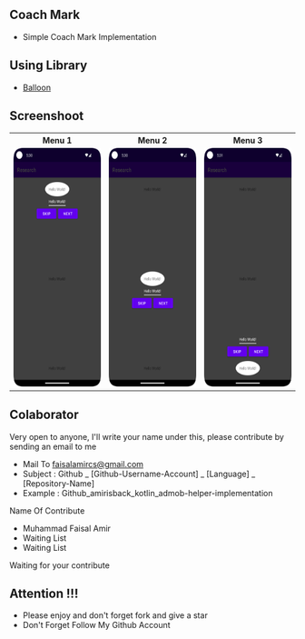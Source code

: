 ## Coach Mark
- Simple Coach Mark Implementation

## Using Library
- [Balloon](https://github.com/skydoves/Balloon)

## Screenshoot

<table>

<tr>
    <th>Menu 1</th>
    <th>Menu 2</th>
    <th>Menu 3</th>
</tr>

<tr>
    <td><img width="200px" height="420px" src="docs/image/ss_1.png"></td>
    <td><img width="200px" height="420px" src="docs/image/ss_2.png"></td>
    <td><img width="200px" height="420px" src="docs/image/ss_3.png"></td>
</tr>

</table>

## Colaborator
Very open to anyone, I'll write your name under this, please contribute by sending an email to me

- Mail To faisalamircs@gmail.com
- Subject : Github _ [Github-Username-Account] _ [Language] _ [Repository-Name]
- Example : Github_amirisback_kotlin_admob-helper-implementation

Name Of Contribute
- Muhammad Faisal Amir
- Waiting List
- Waiting List

Waiting for your contribute

## Attention !!!
- Please enjoy and don't forget fork and give a star
- Don't Forget Follow My Github Account
